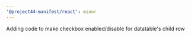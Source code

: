 ```yaml
---
'@project44-manifest/react': minor
---
```


Adding code to make checkbox enabled/disable for datatable's child row
